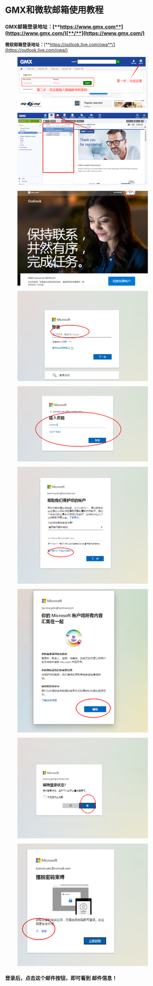 # GMX和微软邮箱使用教程

### **GMX邮箱登录地址：**[**https://www.gmx.com**](https://www.gmx.com/)[**/**](https://www.gmx.com/) <a href="#cl-1" id="cl-1"></a>

**微软邮箱登录地址：**[**https://outlook.live.com/owa**/](https://outlook.live.com/owa/)

<figure><img src="../../.gitbook/assets/47f5b965411d2cfc940015b2a9836160.png" alt=""><figcaption></figcaption></figure>

<figure><img src="../../.gitbook/assets/8bfe4376c4468fdbea4c3bbae75f254b.png" alt=""><figcaption></figcaption></figure>

<figure><img src="../../.gitbook/assets/76f6069c58541daccb05c10e3d56e3c3.png" alt=""><figcaption></figcaption></figure>

<figure><img src="../../.gitbook/assets/ef8c12a5789d7f4750f017f13563ad53.png" alt=""><figcaption></figcaption></figure>



<figure><img src="../../.gitbook/assets/5c2fef1d2e2cb437dfa99847479c3ab8.png" alt=""><figcaption></figcaption></figure>

<figure><img src="../../.gitbook/assets/783cc371f5ab223d65626eb5c36be9e4.png" alt=""><figcaption></figcaption></figure>

<figure><img src="../../.gitbook/assets/8dd413ed4b7e2425e142923e5abc1496.png" alt=""><figcaption></figcaption></figure>

<figure><img src="../../.gitbook/assets/49297dcb0de1219b1763e43106d90c2a.png" alt=""><figcaption></figcaption></figure>

<figure><img src="../../.gitbook/assets/f23c7287f5d75d125bfdf98757434199.png" alt=""><figcaption></figcaption></figure>

### **登录后，点击这个邮件按钮，即可看到 邮件信息！** <a href="#cl-1" id="cl-1"></a>

